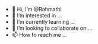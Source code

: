- 👋 Hi, I’m @Rahmathi
- 👀 I’m interested in ...
- 🌱 I’m currently learning ...
- 💞️ I’m looking to collaborate on ...
- 📫 How to reach me ...

<!---
Rahmathi/Rahmathi is a ✨ special ✨ repository because its `README.md` (this file) appears on your GitHub profile.
You can click the Preview link to take a look at your changes.
--->
